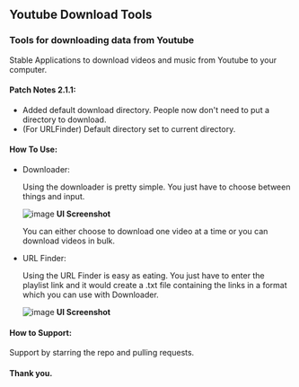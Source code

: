 ## Youtube Download Tools
### Tools for downloading data from Youtube

Stable Applications to download videos and music from Youtube to your computer.

#### Patch Notes 2.1.1:

- Added default download directory. People now don't need to put a directory to download.
- (For URLFinder) Default directory set to current directory.

#### How To Use:

- Downloader:

  Using the downloader is pretty simple.
  You just have to choose between things and input.
  
  ![image](https://user-images.githubusercontent.com/68242099/113394724-5daecd80-93b6-11eb-9390-4d6de851cefa.png)
  **UI Screenshot**
  
  You can either choose to download one video at a time or you can download videos in bulk.
  
- URL Finder:
  
  Using the URL Finder is easy as eating.
  You just have to enter the playlist link and it would create a .txt file containing the links in a format which you can use with Downloader.
  
  ![image](https://user-images.githubusercontent.com/68242099/113395060-eb8ab880-93b6-11eb-9dff-cd40c0c2bc9e.png)
  **UI Screenshot**
 
 #### How to Support:
 
 Support by starring the repo and pulling requests.
 
 #### Thank you.
